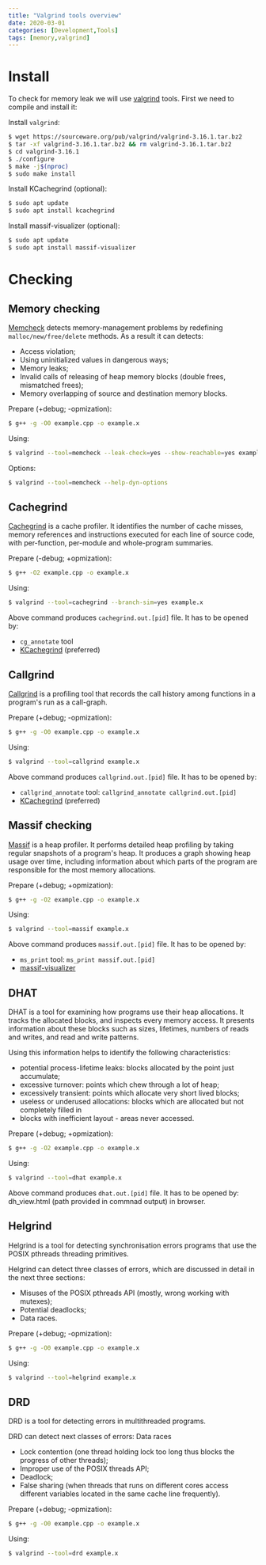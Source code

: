 ```yaml
---
title: "Valgrind tools overview"
date: 2020-03-01
categories: [Development,Tools]
tags: [memory,valgrind]
---
```


# Install

To check for memory leak we will use [valgrind](https://www.valgrind.org/) tools.
First we need to compile and install it:

Install `valgrind`:
``` bash
$ wget https://sourceware.org/pub/valgrind/valgrind-3.16.1.tar.bz2
$ tar -xf valgrind-3.16.1.tar.bz2 && rm valgrind-3.16.1.tar.bz2
$ cd valgrind-3.16.1
$ ./configure
$ make -j$(nproc)
$ sudo make install
```

Install KCachegrind (optional):
```bash
$ sudo apt update
$ sudo apt install kcachegrind
```

Install massif-visualizer (optional):
```bash
$ sudo apt update
$ sudo apt install massif-visualizer
```

# Checking

## Memory checking

[Memcheck](https://www.valgrind.org/docs/manual/mc-manual.html) detects memory-management problems by redefining `malloc/new/free/delete` methods. As a result it can detects:

* Access violation;
* Using uninitialized values in dangerous ways;
* Memory leaks;
* Invalid calls of releasing of heap memory blocks (double frees, mismatched frees);
* Memory overlapping of source and destination memory blocks.

Prepare (+debug; -opmization):
```bash
$ g++ -g -O0 example.cpp -o example.x
```

Using:
```bash
$ valgrind --tool=memcheck --leak-check=yes --show-reachable=yes example.x
```

Options:
```bash
$ valgrind --tool=memcheck --help-dyn-options
```

## Cachegrind

[Cachegrind](https://www.valgrind.org/docs/manual/cg-manual.html) is a cache profiler. It identifies the number of cache misses, memory references and instructions executed for each line of source code, with per-function, per-module and whole-program summaries.

Prepare (-debug; +opmization):
```bash
$ g++ -O2 example.cpp -o example.x
```

Using:
```bash
$ valgrind --tool=cachegrind --branch-sim=yes example.x
```

Above command produces `cachegrind.out.[pid]` file. It has to be opened by:
* `cg_annotate` tool
* [KCachegrind](https://kcachegrind.github.io/html/Home.html) (preferred)

## Callgrind

[Callgrind](https://www.valgrind.org/docs/manual/cl-manual.html) is a profiling tool that records the call history among functions in a program's run as a call-graph.

Prepare (+debug; -opmization):
```bash
$ g++ -g -O0 example.cpp -o example.x
```

Using:
```bash
$ valgrind --tool=callgrind example.x
```

Above command produces `callgrind.out.[pid]` file. It has to be opened by:
* `callgrind_annotate` tool: `callgrind_annotate callgrind.out.[pid]`
* [KCachegrind](https://kcachegrind.github.io/html/Home.html) (preferred)

## Massif checking

[Massif](https://www.valgrind.org/docs/manual/ms-manual.html) is a heap profiler. It performs detailed heap profiling by taking regular snapshots of a program's heap. It produces a graph showing heap usage over time, including information about which parts of the program are responsible for the most memory allocations.

Prepare (+debug; +opmization):
```bash
$ g++ -g -O2 example.cpp -o example.x
```

Using:
```bash
$ valgrind --tool=massif example.x
```

Above command produces `massif.out.[pid]` file. It has to be opened by:
* `ms_print` tool: `ms_print massif.out.[pid]`
* [massif-visualizer](https://github.com/KDE/massif-visualizer)

## DHAT

DHAT is a tool for examining how programs use their heap allocations. It tracks the allocated blocks, and inspects every memory access. It presents information about these blocks such as sizes, lifetimes, numbers of reads and writes, and read and write patterns.

Using this information helps to identify the following characteristics:
* potential process-lifetime leaks: blocks allocated by the point just accumulate;
* excessive turnover: points which chew through a lot of heap;
* excessively transient: points which allocate very short lived blocks;
* useless or underused allocations: blocks which are allocated but not completely filled in
* blocks with inefficient layout - areas never accessed.

Prepare (+debug; +opmization):
```bash
$ g++ -g -O2 example.cpp -o example.x
```

Using:
```bash
$ valgrind --tool=dhat example.x
```

Above command produces `dhat.out.[pid]` file. It has to be opened by: dh_view.html (path provided in commnad output) in browser.


## Helgrind

Helgrind is a tool for detecting synchronisation errors programs that use the POSIX pthreads threading primitives.

Helgrind can detect three classes of errors, which are discussed in detail in the next three sections:
* Misuses of the POSIX pthreads API (mostly, wrong working with mutexes);
* Potential deadlocks;
* Data races.

Prepare (+debug; -opmization):
```bash
$ g++ -g -O0 example.cpp -o example.x
```

Using:
```bash
$ valgrind --tool=helgrind example.x
```

## DRD

DRD is a tool for detecting errors in multithreaded programs.

DRD can detect next classes of errors:
Data races
* Lock contention (one thread holding lock too long thus blocks the progress of other threads);
* Improper use of the POSIX threads API;
* Deadlock;
* False sharing (when threads that runs on different cores access different variables located in the same cache line frequently).

Prepare (+debug; -opmization):
```bash
$ g++ -g -O0 example.cpp -o example.x
```

Using:
```bash
$ valgrind --tool=drd example.x
```



